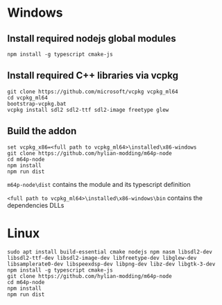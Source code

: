 # Windows

## Install required nodejs global modules

```
npm install -g typescript cmake-js
```

## Install required C++ libraries via vcpkg

```
git clone https://github.com/microsoft/vcpkg vcpkg_ml64
cd vcpkg_ml64
bootstrap-vcpkg.bat
vcpkg install sdl2 sdl2-ttf sdl2-image freetype glew
```

## Build the addon

```
set vcpkg_x86=<full path to vcpkg_ml64>\installed\x86-windows
git clone https://github.com/hylian-modding/m64p-node
cd m64p-node
npm install
npm run dist
```

`m64p-node\dist` contains the module and its typescript definition

`<full path to vcpkg_ml64>\installed\x86-windows\bin` contains the dependencies DLLs

# Linux

```
sudo apt install build-essential cmake nodejs npm nasm libsdl2-dev libsdl2-ttf-dev libsdl2-image-dev libfreetype-dev libglew-dev libsamplerate0-dev libspeexdsp-dev libpng-dev libz-dev libgtk-3-dev
npm install -g typescript cmake-js
git clone https://github.com/hylian-modding/m64p-node
cd m64p-node
npm install
npm run dist
```
